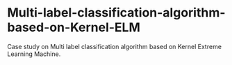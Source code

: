 # Multi-label-classification-algorithm-based-on-Kernel-ELM

Case study on Multi label classification algorithm based on Kernel Extreme Learning Machine.
